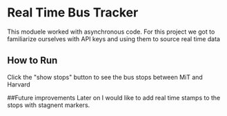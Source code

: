 # Real Time Bus Tracker
This moduele worked with asynchronous code. For this project we got to familiarize ourselves with API keys and using them to source real time data

## How to Run
Click the "show stops" button to see the bus stops between MiT and Harvard

##Future improvements
Later on I would like to add real time stamps to the stops with stagnent markers.

